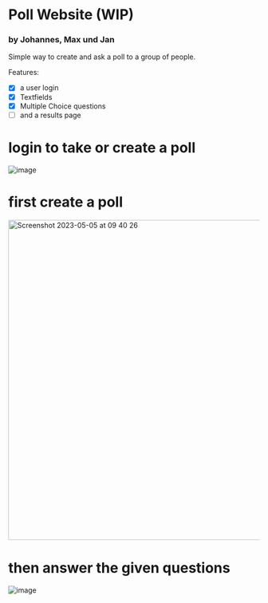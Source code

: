 # Poll Website (WIP)
### by Johannes, Max und Jan
Simple way to create and ask a poll to a group of people.

Features:
- [X] a user login
- [X] Textfields
- [X] Multiple Choice questions
- [ ] and a results page

# login to take or create a poll
![image](https://user-images.githubusercontent.com/64578396/233946017-ff35f6e2-94df-43f5-9718-41515a0149dd.png)

# first create a poll
<img width="642" alt="Screenshot 2023-05-05 at 09 40 26" src="https://user-images.githubusercontent.com/64578396/236402097-c64f5eab-b447-44e3-bb7f-1844f7c71f4d.png">

# then answer the given questions
![image](https://user-images.githubusercontent.com/64578396/234015321-b22a0f64-7553-4739-ae99-ab4409e7acc2.png)

